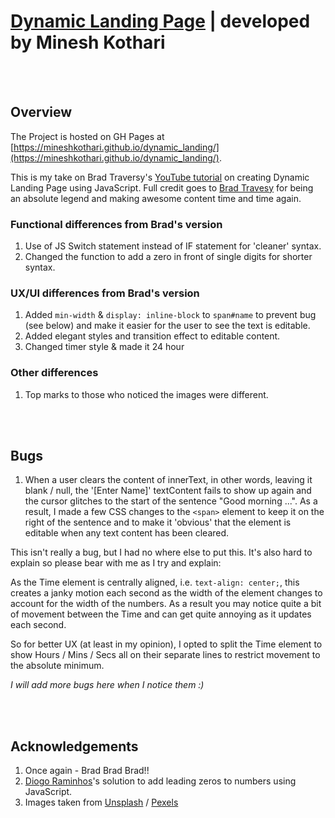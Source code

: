 # [Dynamic Landing Page](https://mineshkothari.github.io/dynamic_landing/) | developed by Minesh Kothari 

<br />
<br />

## Overview

The Project is hosted on GH Pages at [https://mineshkothari.github.io/dynamic_landing/](https://mineshkothari.github.io/dynamic_landing/).

This is my take on Brad Traversy's [YouTube tutorial](https://www.youtube.com/watch?v=fSTQzlprGLI) on creating Dynamic Landing Page using JavaScript. Full credit goes to [Brad Travesy](https://github.com/bradtraversy) for being an absolute legend and making awesome content time and time again.

### Functional differences from Brad's version

1. Use of JS Switch statement instead of IF statement for 'cleaner' syntax.
2. Changed the function to add a zero in front of single digits for shorter syntax.

### UX/UI differences from Brad's version

1. Added ```min-width``` & ```display: inline-block``` to `span#name` to prevent bug (see below) and make it easier for the user to see the text is editable.
2. Added elegant styles and transition effect to editable content.
3. Changed timer style & made it 24 hour

### Other differences

1. Top marks to those who noticed the images were different.

<br />
<br />

## Bugs

1. When a user clears the content of innerText, in other words, leaving it blank / null, the '[Enter Name]' textContent fails to show up again and the cursor glitches to the start of the sentence "Good morning ...". As a result, I made a few CSS changes to the `<span>` element to keep it on the right of the sentence and to make it 'obvious' that the element is editable when any text content has been cleared.

This isn't really a bug, but I had no where else to put this. It's also hard to explain so please bear with me as I try and explain: 

As the Time element is centrally aligned, i.e. `text-align: center;`, this creates a janky motion each second as the width of the element changes to account for the width of the numbers. As a result you may notice quite a bit of movement between the Time and can get quite annoying as it updates each second.

So for better UX (at least in my opinion), I opted to split the Time element to show Hours / Mins / Secs all on their separate lines to restrict movement to the absolute minimum.

*I will add more bugs here when I notice them :)*

<br />
<br />

## Acknowledgements

1. Once again - Brad Brad Brad!!
2. [Diogo Raminhos](https://stackoverflow.com/a/13838335)'s solution to add leading zeros to numbers using JavaScript.
3. Images taken from [Unsplash](https://unsplash.com/) / [Pexels](https://www.pexels.com/)